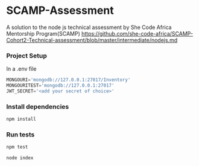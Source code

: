 # SCAMP-Assessment
A solution to the node js technical assessment by She Code Africa Mentorship Program(SCAMP)
https://github.com/she-code-africa/SCAMP-Cohort2-Technical-assessment/blob/master/intermediate/nodejs.md

### Project Setup
In a .env file
```JavaScript
MONGOURI='mongodb://127.0.0.1:27017/Inventory'
MONGOURITEST='mongodb://127.0.0.1:27017'
JWT_SECRET='<add your secret of choice>'
```

### Install dependencies
```JavaScript
npm install
```

### Run tests
```JavaScript
npm test
```

``` Start Project
node index
```
